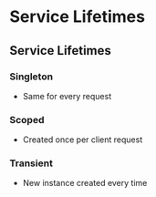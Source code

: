# Service Lifetimes

## Service Lifetimes

### Singleton

* Same for every request

### Scoped

* Created once per client request

### Transient

* New instance created every time




